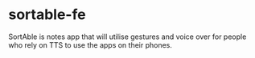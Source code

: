 # sortable-fe
SortAble is notes app that will utilise gestures and voice over for people who rely on TTS to use the apps on their phones.

